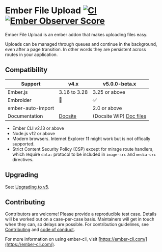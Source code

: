 # Ember File Upload [![CI](https://github.com/adopted-ember-addons/ember-file-upload/actions/workflows/ci.yml/badge.svg?branch=master)](https://github.com/adopted-ember-addons/ember-file-upload/actions/workflows/ci.yml) [![Ember Observer Score](https://emberobserver.com/badges/ember-file-upload.svg)](https://emberobserver.com/addons/ember-file-upload)

Ember File Upload is an ember addon that makes uploading files easy.

Uploads can be managed through queues and continue in the background, even after a page transition. In other words they are persistent across routes in your application.

## Compatibility

| Support | v4.x | v5.0.0-beta.x |
| ----- | ----- | ----- |
| Ember.js  | 3.16 to 3.28  | 3.25 or above |
| Embroider  | 🤷  | ✅  |
| ember-auto-import |  | 2.0 or above |
| Documentation | [Docsite](https://adopted-ember-addons.github.io/ember-file-upload/docs/) | (Docsite WIP) [Doc files](docs/index.md)  |

* Ember CLI v2.13 or above
* Node.js v12 or above
* Modern browsers. Internet Explorer 11 might work but is not offically supported.
* Strict Content Security Policy (CSP) except for mirage route handlers, which require `data:` protocol to be included in `image-src` and `media-src` directives.

## Upgrading

See: [Upgrading to v5](docs/upgrade-guide.md#upgrading-to-v5).

## Contributing

Contributors are welcome! Please provide a reproducible test case. Details will be worked out on a case-per-case basis. Maintainers will get in touch when they can, so delays are possible. For contribution guidelines, see [Contributing](CONTRIBUTING.md) and [code of conduct](CONDUCT.md).

For more information on using ember-cli, visit [https://ember-cli.com/](https://ember-cli.com/).
